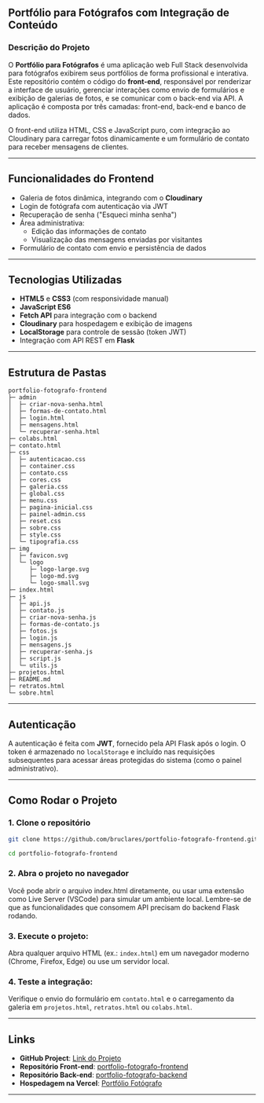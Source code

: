 ## Portfólio para Fotógrafos com Integração de Conteúdo

### Descrição do Projeto

O **Portfólio para Fotógrafos** é uma aplicação web Full Stack desenvolvida para fotógrafos exibirem seus portfólios de forma profissional e interativa. Este repositório contém o código do **front-end**, responsável por renderizar a interface de usuário, gerenciar interações como envio de formulários e exibição de galerias de fotos, e se comunicar com o back-end via API. A aplicação é composta por três camadas: front-end, back-end e banco de dados.

O front-end utiliza HTML, CSS e JavaScript puro, com integração ao Cloudinary para carregar fotos dinamicamente e um formulário de contato para receber mensagens de clientes.

---

## Funcionalidades do Frontend

- Galeria de fotos dinâmica, integrando com o **Cloudinary**
- Login de fotógrafa com autenticação via JWT
- Recuperação de senha ("Esqueci minha senha")
- Área administrativa:
  - Edição das informações de contato
  - Visualização das mensagens enviadas por visitantes
- Formulário de contato com envio e persistência de dados

---

## Tecnologias Utilizadas

- **HTML5** e **CSS3** (com responsividade manual)
- **JavaScript ES6**
- **Fetch API** para integração com o backend
- **Cloudinary** para hospedagem e exibição de imagens
- **LocalStorage** para controle de sessão (token JWT)
- Integração com API REST em **Flask**

---

## Estrutura de Pastas

```
portfolio-fotografo-frontend
├─ admin
│  ├─ criar-nova-senha.html
│  ├─ formas-de-contato.html
│  ├─ login.html
│  ├─ mensagens.html
│  └─ recuperar-senha.html
├─ colabs.html
├─ contato.html
├─ css
│  ├─ autenticacao.css
│  ├─ container.css
│  ├─ contato.css
│  ├─ cores.css
│  ├─ galeria.css
│  ├─ global.css
│  ├─ menu.css
│  ├─ pagina-inicial.css
│  ├─ painel-admin.css
│  ├─ reset.css
│  ├─ sobre.css
│  ├─ style.css
│  └─ tipografia.css
├─ img
│  ├─ favicon.svg
│  └─ logo
│     ├─ logo-large.svg
│     ├─ logo-md.svg
│     └─ logo-small.svg
├─ index.html
├─ js
│  ├─ api.js
│  ├─ contato.js
│  ├─ criar-nova-senha.js
│  ├─ formas-de-contato.js
│  ├─ fotos.js
│  ├─ login.js
│  ├─ mensagens.js
│  ├─ recuperar-senha.js
│  ├─ script.js
│  └─ utils.js
├─ projetos.html
├─ README.md
├─ retratos.html
└─ sobre.html

```

---

## Autenticação

A autenticação é feita com **JWT**, fornecido pela API Flask após o login. O token é armazenado no `localStorage` e incluído nas requisições subsequentes para acessar áreas protegidas do sistema (como o painel administrativo).

---

## Como Rodar o Projeto

### 1. Clone o repositório

```bash
git clone https://github.com/bruclares/portfolio-fotografo-frontend.git

cd portfolio-fotografo-frontend
```

### 2. Abra o projeto no navegador

Você pode abrir o arquivo index.html diretamente, ou usar uma extensão como Live Server (VSCode) para simular um ambiente local. Lembre-se de que as funcionalidades que consomem API precisam do backend Flask rodando.

### 3. **Execute o projeto**:

Abra qualquer arquivo HTML (ex.: `index.html`) em um navegador moderno (Chrome, Firefox, Edge) ou use um servidor local.

### 4. **Teste a integração**:

Verifique o envio do formulário em `contato.html` e o carregamento da galeria em `projetos.html`, `retratos.html` ou `colabs.html`.

---

## Links

- **GitHub Project**: [Link do Projeto](https://github.com/users/bruclares/projects/3)
- **Repositório Front-end**: [portfolio-fotografo-frontend](https://github.com/bruclares/portfolio-fotografo-frontend)
- **Repositório Back-end**: [portfolio-fotografo-backend](https://github.com/bruclares/portfolio-fotografo-backend)
- **Hospedagem na Vercel**: [Portfólio Fotógrafo](https://portfolio-fotografo.vercel.app/)

---
